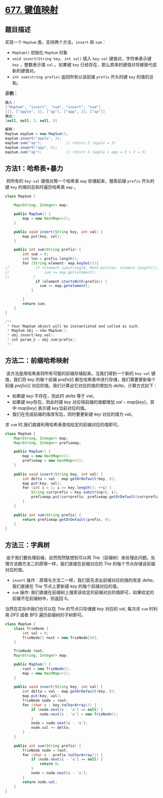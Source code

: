 # [677. 键值映射](https://leetcode-cn.com/problems/map-sum-pairs/)

## 题目描述

实现一个 `MapSum` 类，支持两个方法，`insert` 和 `sum`：

- `MapSum()` 初始化 `MapSum` 对象
- `void insert(String key, int val)` 插入 `key-val` 键值对，字符串表示键 `key` ，整数表示值 `val` 。如果键 `key` 已经存在，那么原来的键值对将被替代成新的键值对。
- `int sum(string prefix)` 返回所有以该前缀 `prefix` 开头的键 `key` 的值的总和。

**示例：**

```java
输入：
["MapSum", "insert", "sum", "insert", "sum"]
[[], ["apple", 3], ["ap"], ["app", 2], ["ap"]]
输出：
[null, null, 3, null, 5]

解释：
MapSum mapSum = new MapSum();
mapSum.insert("apple", 3);  
mapSum.sum("ap");           // return 3 (apple = 3)
mapSum.insert("app", 2);    
mapSum.sum("ap");           // return 5 (apple + app = 3 + 2 = 5)
```

## 方法1：哈希表+暴力

​		将所有的 `key-val` 键值对用一个哈希表 `map` 存储起来，搜索前缀 `prefix` 开头的键 `key` 的值的总和时遍历哈希表 `map` 。

```java
class MapSum {

    Map<String, Integer> map;

    public MapSum() {
        map = new HashMap<>();
    }

    public void insert(String key, int val) {
        map.put(key, val);
    }

    public int sum(String prefix) {
        int sum = 0;
        int len = prefix.length();
        for (String element: map.keySet()){
//            if (element.substring(0, Math.min(len, element.length())).equals(prefix)) {
//                sum += map.get(element);
//           }
              if (element.startsWith(prefix)) {
                sum += map.getelement);
            }

        }
        return sum;
    }
}

/**
 * Your MapSum object will be instantiated and called as such:
 * MapSum obj = new MapSum();
 * obj.insert(key,val);
 * int param_2 = obj.sum(prefix);
 */
```



## 方法二：前缀哈希映射

​		该方法是用哈希表将所有可能的前缀存储起来。当我们得到一个新的 $\texttt{key-val}$ 键值，我们将 $\textit{key}$ 的每个前缀 $\textit{prefix}[i]$ 都在哈希表中进行存储，我们需要更新每个前缀 $\textit{prefix}[i]$ 对应的值。我们计算出它对应的值的增加为 $\textit{delta}$，计算方式如下：

- 如果键 $\textit{key}$ 不存在，则此时 $\textit{delta}$ 等于 $\textit{val}$。
- 如果键 $\textit{key}$存在，则此时键 $\textit{key}$ 对应得前缀的值都增加 $\textit{val} - \textit{map}[\textit{key}]$，其中 $\textit{map}[\textit{key}]$ 表示键 $\textit{key}$当前对应的值。
- 我们在完成前缀的值改写后，同时要更新键 $\textit{key}$ 对应的值为 $\textit{val}$。

求 $\texttt{sum}$ 时,我们直接利用哈希表查找给定的前缀对应的值即可。

```java
class MapSum {
    Map<String, Integer> map;
    Map<String, Integer> prefixmap;

    public MapSum() {
        map = new HashMap<>();
        prefixmap = new HashMap<>();
    }
    
    public void insert(String key, int val) {
        int delta = val - map.getOrDefault(key, 0);
        map.put(key, val);
        for (int i = 1; i <= key.length(); ++i) {
            String currprefix = key.substring(0, i);
            prefixmap.put(currprefix, prefixmap.getOrDefault(currprefix, 0) + delta);
        }
    }
    
    public int sum(String prefix) {
        return prefixmap.getOrDefault(prefix, 0);
    }
}
```

## 方法三：字典树

​		由于我们要处理前缀，自然而然联想到可以用 $\textit{Trie}$（前缀树）来处理此问题。处理方法跟方法二的原理一样，我们直接在前缀对应的 $\textit{Trie}$ 的每个节点存储该前缀对应的值。

- `insert` 操作：原理与方法二一样，我们首先求出前缀对应的值的改变 $\textit{delta}$，我们直接在 $\textit{Trie}$ 节点上更新键 $\textit{key}$ 的每个前缀对应的值。
- `sum` 操作: 我们直接在前缀树上搜索该给定的前缀对应的值即可，如果给定的前缀不在前缀树中，则返回 $0$。

当然在实际中我们也可以在 $\textit{Trie}$ 的节点只存储键 $\textit{key}$ 对应的 $\textit{val}$, 每次求 $\texttt{sum}$ 时利用 $\textit{DFS}$ 或者 $\textit{BFS}$ 遍历前缀树的子树即可。

```java
class MapSum {
    class TrieNode {
        int val = 0;
        TrieNode[] next = new TrieNode[26];
    }

    TrieNode root;
    Map<String, Integer> map;

    public MapSum() {
        root = new TrieNode();
        map = new HashMap<>();
    }
    
    public void insert(String key, int val) {        
        int delta = val - map.getOrDefault(key, 0);
        map.put(key, val);
        TrieNode node = root;
        for (char c : key.toCharArray()) {
            if (node.next[c - 'a'] == null) {
                node.next[c - 'a'] = new TrieNode();
            }
            node = node.next[c - 'a'];
            node.val += delta;
        }
    }
    
    public int sum(String prefix) {
        TrieNode node = root;
        for (char c : prefix.toCharArray()) {
            if (node.next[c - 'a'] == null) {
                return 0;
            }
            node = node.next[c - 'a'];
        }
        return node.val;
    }
}
```

